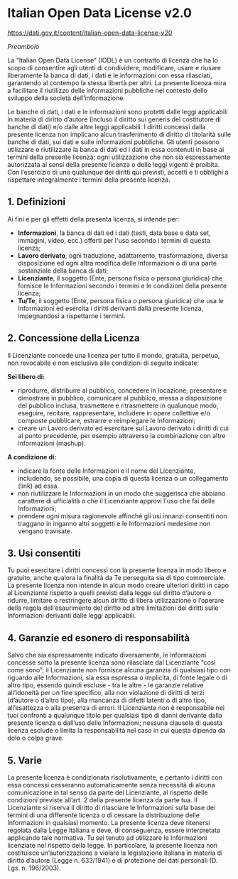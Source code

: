 # Italian Open Data License v2.0
https://dati.gov.it/content/italian-open-data-license-v20

*Preambolo*

La “Italian Open Data License” (IODL) è un contratto di licenza che ha lo scopo di consentire agli utenti di condividere, modificare, usare e riusare liberamente la banca di dati, i dati e le informazioni con essa rilasciati, garantendo al contempo la stessa libertà per altri. La presente licenza mira a facilitare il riutilizzo delle informazioni pubbliche nel contesto dello sviluppo della società dell’informazione.

Le banche di dati, i dati e le informazioni sono protetti dalle leggi applicabili in materia di diritto d’autore (incluso il diritto sui generis del costitutore di banche di dati) e/o dalle altre leggi applicabili. I diritti concessi dalla presente licenza non implicano alcun trasferimento di diritto di titolarità sulle banche di dati, sui dati e sulle informazioni pubbliche. Gli utenti possono utilizzare e riutilizzare la banca di dati ed i dati in essa contenuti in base ai termini della presente licenza; ogni utilizzazione che non sia espressamente autorizzata ai sensi della presente licenza o delle leggi vigenti è proibita. Con l’esercizio di uno qualunque dei diritti qui previsti, accetti e ti obblighi a rispettare integralmente i termini della presente licenza.

## 1. Definizioni

Ai fini e per gli effetti della presenta licenza, si intende per:

- **Informazioni**, la banca di dati ed i dati (testi, data base e data set, immagini, video, ecc.) offerti per l'uso secondo i termini di questa licenza;
- **Lavoro derivato**, ogni traduzione, adattamento, trasformazione, diversa disposizione ed ogni altra modifica delle Informazioni o di una parte sostanziale della banca di dati;
- **Licenziante**, il soggetto (Ente, persona fisica o persona giuridica) che fornisce le Informazioni secondo i termini e le condizioni della presente licenza;
- **Tu/Te**, il soggetto (Ente, persona fisica o persona giuridica) che usa le Informazioni ed esercita i diritti derivanti dalla presente licenza, impegnandosi a rispettarne i termini.

## 2. Concessione della Licenza

Il Licenziante concede una licenza per tutto il mondo, gratuita, perpetua, non revocabile e non esclusiva alle condizioni di seguito indicate:

**Sei libero di:**

- riprodurre, distribuire al pubblico, concedere in locazione, presentare e dimostrare in pubblico, comunicare al pubblico, messa a disposizione del pubblico inclusa, trasmettere e ritrasmettere in qualunque modo, eseguire, recitare, rappresentare, includere in opere collettive e/o composte pubblicare, estrarre e reimpiegare le Informazioni;
- creare un Lavoro derivato ed esercitare sul Lavoro derivato i diritti di cui al punto precedente, per esempio attraverso la combinazione con altre informazioni (mashup).

**A condizione di:**

- indicare la fonte delle Informazioni e il nome del Licenziante, includendo, se possibile, una copia di questa licenza o un collegamento (link) ad essa.
- non riutilizzare le Informazioni in un modo che suggerisca che abbiano carattere di ufficialità o che il Licenziante approvi l'uso che fai delle Informazioni;
- prendere ogni misura ragionevole affinché gli usi innanzi consentiti non traggano in inganno altri soggetti e le Informazioni medesime non vengano travisate.

## 3. Usi consentiti

Tu puoi esercitare i diritti concessi con la presente licenza in modo libero e gratuito, anche qualora la finalità da Te perseguita sia di tipo commerciale. La presente licenza non intende in alcun modo creare ulteriori diritti in capo al Licenziante rispetto a quelli previsti dalla legge sul diritto d’autore o ridurre, limitare o restringere alcun diritto di libera utilizzazione o l’operare della regola dell’esaurimento del diritto od altre limitazioni dei diritti sulle Informazioni derivanti dalle leggi applicabili.

## 4. Garanzie ed esonero di responsabilità

Salvo che sia espressamente indicato diversamente, le informazioni concesse sotto la presente licenza sono rilasciate dal Licenziante “così come sono”; il Licenziante non fornisce alcuna garanzia di qualsiasi tipo con riguardo alle Informazioni, sia essa espressa o implicita, di fonte legale o di altro tipo, essendo quindi escluse - tra le altre - le garanzie relative all’idoneità per un fine specifico, alla non violazione di diritti di terzi (d’autore o d’altro tipo), alla mancanza di difetti latenti o di altro tipo, all’esattezza o alla presenza di errori. Il Licenziante non è responsabile nei tuoi confronti a qualunque titolo per qualsiasi tipo di danni derivante dalla presente licenza o dall’uso delle Informazioni; nessuna clausola di questa licenza esclude o limita la responsabilità nel caso in cui questa dipenda da dolo o colpa grave.

## 5. Varie

La presente licenza è condizionata risolutivamente, e pertanto i diritti con essa concessi cesseranno automaticamente senza necessità di alcuna comunicazione in tal senso da parte del Licenziante, al rispetto delle condizioni previste all’art. 2 della presente licenza da parte tua. Il Licenziante si riserva il diritto di rilasciare le Informazioni sulla base dei termini di una differente licenza o di cessare la distribuzione delle Informazioni in qualsiasi momento. La presente licenza deve ritenersi regolata dalla Legge italiana e deve, di conseguenza, essere interpretata applicando tale normativa. Tu sei tenuto ad utilizzare le Informazioni licenziate nel rispetto della legge. In particolare, la presente licenza non costituisce un’autorizzazione a violare la legislazione italiana in materia di diritto d’autore (Legge n. 633/1941) e di protezione dei dati personali (D. Lgs. n. 196/2003).
